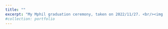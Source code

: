 ```yaml
---
title: ""
excerpt: "My Mphil graduation ceremony, taken on 2022/11/27. <br/><img src='/images/1.jpg'>"
#collection: portfolio
---
```

